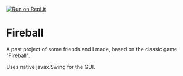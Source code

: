 [![Run on Repl.it](https://replit.com/badge/github/pynappo/fireball)](https://replit.com/new/github/pynappo/fireball)

# Fireball

A past project of some friends and I made, based on the classic game "Fireball".

Uses native javax.Swing for the GUI.
